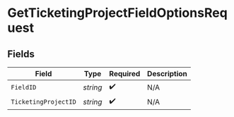 # GetTicketingProjectFieldOptionsRequest


## Fields

| Field                | Type                 | Required             | Description          |
| -------------------- | -------------------- | -------------------- | -------------------- |
| `FieldID`            | *string*             | :heavy_check_mark:   | N/A                  |
| `TicketingProjectID` | *string*             | :heavy_check_mark:   | N/A                  |